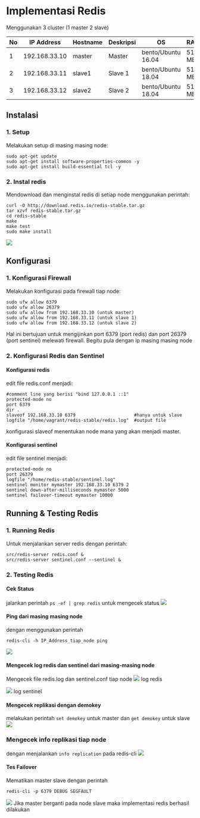 # Implementasi Redis

Menggunakan 3 cluster (1 master 2 slave)

| No | IP Address | Hostname | Deskripsi | OS | RAM |
| --- | --- | --- | --- | --- | --- |
| 1 | 192.168.33.10 | master | Master | bento/Ubuntu 16.04 | 512 MB |
| 2 | 192.168.33.11 | slave1 | Slave 1 | bento/Ubuntu 18.04 | 512 MB |
| 3 | 192.168.33.12 | slave2 | Slave 2 | bento/Ubuntu 18.04 | 512 MB |



## Instalasi


### 1. Setup
Melakukan setup di masing masing node:
~~~
sudo apt-get update 
sudo apt-get install software-properties-common -y
sudo apt-get install build-essential tcl -y
~~~


### 2. Instal redis
Mendownload dan menginstal redis di setiap node menggunakan perintah:
~~~
curl -O http://download.redis.io/redis-stable.tar.gz
tar xzvf redis-stable.tar.gz
cd redis-stable
make
make test
sudo make install
~~~
![](https://github.com/TommyHalim/BDTRedis/blob/master/SS/isntallredis.JPG)



## Konfigurasi

### 1. Konfigurasi Firewall
Melakukan konfigurasi pada firewall tiap node:
~~~
sudo ufw allow 6379
sudo ufw allow 26379
sudo ufw allow from 192.168.33.10 (untuk master)
sudo ufw allow from 192.168.33.11 (untuk slave 1) 
sudo ufw allow from 192.168.33.12 (untuk slave 2)
~~~
Hal ini bertujuan untuk mengijinkan port 6379 (port redis) dan port 26379 (port sentinel) melewati firewall. Begitu pula dengan ip masing masing node


### 2. Konfigurasi Redis dan Sentinel

#### Konfigurasi redis
edit file redis.conf menjadi:
~~~
#comment line yang berisi "bind 127.0.0.1 ::1"
protected-mode no
port 6379
dir .
slaveof 192.168.33.10 6379                      #hanya untuk slave
logfile "/home/vagrant/redis-stable/redis.log"  #output file
~~~
konfigurasi slaveof menentukan node mana yang akan menjadi master.


#### Konfigurasi sentinel
edit file sentinel menjadi:
~~~
protected-mode no
port 26379
logfile "/home/redis-stable/sentinel.log"
sentinel monitor mymaster 192.168.33.10 6379 2
sentinel down-after-milliseconds mymaster 5000
sentinel failover-timeout mymaster 10000
~~~



## Running & Testing Redis
### 1. Running Redis
Untuk menjalankan server redis dengan perintah:
~~~
src/redis-server redis.conf &
src/redis-server sentinel.conf --sentinel &
~~~


### 2. Testing Redis
#### Cek Status
jalankan perintah ``ps -ef | grep redis`` untuk mengecek status
![](https://github.com/TommyHalim/BDTRedis/blob/master/SS/sf.JPG)

#### Ping dari masing masing node
dengan menggunakan perintah
~~~
redis-cli -h IP_Address_tiap_node ping
~~~
![](https://github.com/TommyHalim/BDTRedis/blob/master/SS/ping.JPG)


#### Mengecek log redis dan sentinel dari masing-masing node
Mengecek file redis.log dan sentinel.conf tiap node
![](https://github.com/TommyHalim/BDTRedis/blob/master/SS/logredis.JPG)
log redis

![](https://github.com/TommyHalim/BDTRedis/blob/master/SS/logsentinel.JPG)
log sentinel


#### Mengecek replikasi dengan demokey
melakukan perintah ``set demokey`` untuk master dan ``get demokey`` untuk slave
![](https://github.com/TommyHalim/BDTRedis/blob/master/SS/getdemokey.JPG)


### Mengecek info replikasi tiap node
dengan menjalankan ``info replication`` pada redis-cli
![](https://github.com/TommyHalim/BDTRedis/blob/master/SS/inforepli.JPG)


#### Tes Failover
Mematikan master slave dengan perintah
~~~
redis-cli -p 6379 DEBUG SEGFAULT
~~~
![](https://github.com/TommyHalim/BDTRedis/blob/master/SS/ubahrole.JPG)
Jika master berganti pada node slave maka implementasi redis berhasil dilakukan
